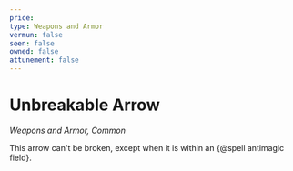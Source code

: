 ```yaml
---
price: 
type: Weapons and Armor
vermun: false
seen: false
owned: false
attunement: false
---
```

# Unbreakable Arrow

*Weapons and Armor, Common*

This arrow can't be broken, except when it is within an {@spell antimagic field}.